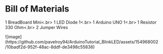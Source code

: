
<h1> Bill of Materials </h1>

<p>1	BreadBoard Mini<.br>
1	LED Diode	1<.br>
1	Arduino UNO	1<.br>
1	Resistor 330 Ohm<.br>
2	Jumper Wires</p>
![image](https://github.com/pavelroy94/ArduinoTutorial_BlinkLED/assets/154968002/10badf2d-952f-48ac-8ddf-de3498c55836)

